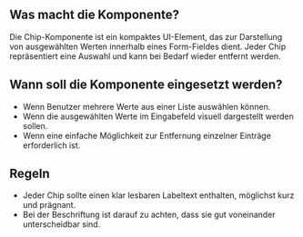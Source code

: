 
## Was macht die Komponente?
Die Chip-Komponente ist ein kompaktes UI-Element, das zur Darstellung von ausgewählten Werten innerhalb eines Form-Fieldes dient. Jeder Chip repräsentiert eine Auswahl und kann bei Bedarf wieder entfernt werden.

## Wann soll die Komponente eingesetzt werden?
* Wenn Benutzer mehrere Werte aus einer Liste auswählen können.
* Wenn die ausgewählten Werte im Eingabefeld visuell dargestellt werden sollen.
* Wenn eine einfache Möglichkeit zur Entfernung einzelner Einträge erforderlich ist.

## Regeln
* Jeder Chip sollte einen klar lesbaren Labeltext enthalten, möglichst kurz und prägnant.
* Bei der Beschriftung ist darauf zu achten, dass sie gut voneinander unterscheidbar sind.